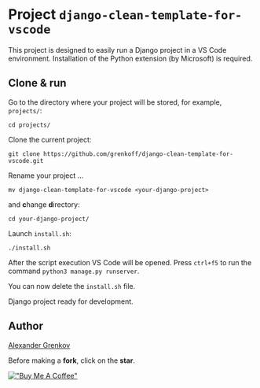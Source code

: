 # Project `django-clean-template-for-vscode`

This project is designed to easily run a Django project in a VS Code environment. Installation of the Python extension (by Microsoft) is required.

## Clone & run

Go to the directory where your project will be stored, for example, `projects/`:

```
cd projects/
```

Сlone the current project:

```
git clone https://github.com/grenkoff/django-clean-template-for-vscode.git
```

Rename your project ...

```
mv django-clean-template-for-vscode <your-django-project>
```

and **c**hange **d**irectory:

```
cd your-django-project/
```

Launch `install.sh`:

```
./install.sh
```

After the script execution VS Code will be opened. Press `ctrl+f5` to run the command `python3 manage.py runserver`.

You can now delete the `install.sh` file.

Django project ready for development.

## Author

[Alexander Grenkov](https://github.com/grenkoff)

Before making a **fork**, click on the **star**.

[!["Buy Me A Coffee"](https://www.buymeacoffee.com/assets/img/custom_images/yellow_img.png)](https://www.buymeacoffee.com/grenkoff)